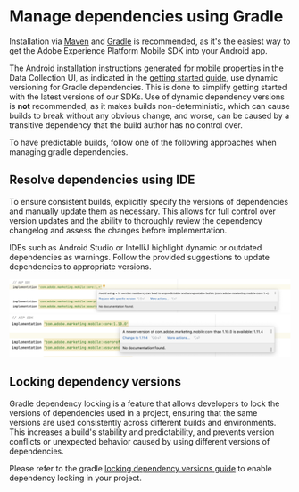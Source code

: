 # Manage dependencies using Gradle

Installation via [Maven](https://maven.apache.org/) and [Gradle](https://gradle.org/) is recommended, as it's the easiest way to get the Adobe Experience Platform Mobile SDK into your Android app.

The Android installation instructions generated for mobile properties in the Data Collection UI, as indicated in the [getting started guide](./getting-started/get-the-sdk.md), use dynamic versioning for Gradle dependencies. This is done to simplify getting started with the latest versions of our SDKs. Use of dynamic dependency versions is **not** recommended, as it makes builds non-deterministic, which can cause builds to break without any obvious change, and worse, can be caused by a transitive dependency that the build author has no control over.

To have predictable builds, follow one of the following approaches when managing gradle dependencies. 

## Resolve dependencies using IDE

To ensure consistent builds, explicitly specify the versions of dependencies and manually update them as necessary. This allows for full control over version updates and the ability to thoroughly review the dependency changelog and assess the changes before implementation.

IDEs such as Android Studio or IntelliJ highlight dynamic or outdated dependencies as warnings. Follow the provided suggestions to update dependencies to appropriate versions.

![Dynamic dependency warning](./assets/manage-gradle-dependencies/dynamic-dependencies.png)
![Outdated dependency warning](./assets/manage-gradle-dependencies/outdated-dependencies.png)

## Locking dependency versions

Gradle dependency locking is a feature that allows developers to lock the versions of dependencies used in a project, ensuring that the same versions are used consistently across different builds and environments. This increases a build's stability and predictability, and prevents version conflicts or unexpected behavior caused by using different versions of dependencies.

Please refer to the gradle [locking dependency versions guide](https://docs.gradle.org/current/userguide/dependency_locking.html) to enable dependency locking in your project.